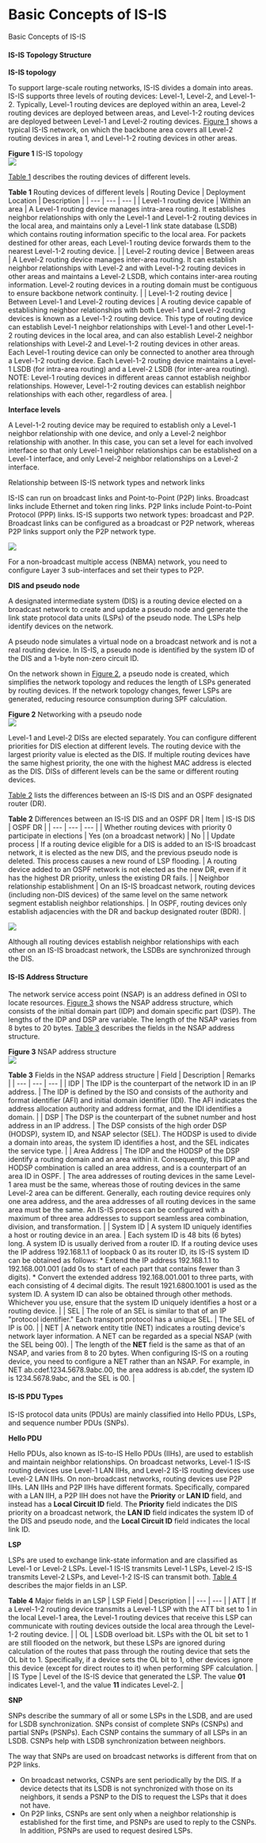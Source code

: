 Basic Concepts of IS-IS
=======================

Basic Concepts of IS-IS

#### IS-IS Topology Structure

**IS-IS topology**

To support large-scale routing networks, IS-IS divides a domain into areas. IS-IS supports three levels of routing devices: Level-1, Level-2, and Level-1-2. Typically, Level-1 routing devices are deployed within an area, Level-2 routing devices are deployed between areas, and Level-1-2 routing devices are deployed between Level-1 and Level-2 routing devices. [Figure 1](#EN-US_CONCEPT_0000001176663901__fig184969151438) shows a typical IS-IS network, on which the backbone area covers all Level-2 routing devices in area 1, and Level-1-2 routing devices in other areas.

**Figure 1** IS-IS topology  
![](figure/en-us_image_0000001176663949.png)

[Table 1](#EN-US_CONCEPT_0000001176663901__table20111846122711) describes the routing devices of different levels.

**Table 1** Routing devices of different levels
| Routing Device | Deployment Location | Description |
| --- | --- | --- |
| Level-1 routing device | Within an area | A Level-1 routing device manages intra-area routing. It establishes neighbor relationships with only the Level-1 and Level-1-2 routing devices in the local area, and maintains only a Level-1 link state database (LSDB) which contains routing information specific to the local area. For packets destined for other areas, each Level-1 routing device forwards them to the nearest Level-1-2 routing device. |
| Level-2 routing device | Between areas | A Level-2 routing device manages inter-area routing. It can establish neighbor relationships with Level-2 and with Level-1-2 routing devices in other areas and maintains a Level-2 LSDB, which contains inter-area routing information. Level-2 routing devices in a routing domain must be contiguous to ensure backbone network continuity. |
| Level-1-2 routing device | Between Level-1 and Level-2 routing devices | A routing device capable of establishing neighbor relationships with both Level-1 and Level-2 routing devices is known as a Level-1-2 routing device. This type of routing device can establish Level-1 neighbor relationships with Level-1 and other Level-1-2 routing devices in the local area, and can also establish Level-2 neighbor relationships with Level-2 and Level-1-2 routing devices in other areas. Each Level-1 routing device can only be connected to another area through a Level-1-2 routing device.  Each Level-1-2 routing device maintains a Level-1 LSDB (for intra-area routing) and a Level-2 LSDB (for inter-area routing).  NOTE:  Level-1 routing devices in different areas cannot establish neighbor relationships. However, Level-1-2 routing devices can establish neighbor relationships with each other, regardless of area. |

**Interface levels**

A Level-1-2 routing device may be required to establish only a Level-1 neighbor relationship with one device, and only a Level-2 neighbor relationship with another. In this case, you can set a level for each involved interface so that only Level-1 neighbor relationships can be established on a Level-1 interface, and only Level-2 neighbor relationships on a Level-2 interface.

Relationship between IS-IS network types and network links

IS-IS can run on broadcast links and Point-to-Point (P2P) links. Broadcast links include Ethernet and token ring links. P2P links include Point-to-Point Protocol (PPP) links. IS-IS supports two network types: broadcast and P2P. Broadcast links can be configured as a broadcast or P2P network, whereas P2P links support only the P2P network type.

![](public_sys-resources/note_3.0-en-us.png) 

For a non-broadcast multiple access (NBMA) network, you need to configure Layer 3 sub-interfaces and set their types to P2P.

**DIS and pseudo node**

A designated intermediate system (DIS) is a routing device elected on a broadcast network to create and update a pseudo node and generate the link state protocol data units (LSPs) of the pseudo node. The LSPs help identify devices on the network.

A pseudo node simulates a virtual node on a broadcast network and is not a real routing device. In IS-IS, a pseudo node is identified by the system ID of the DIS and a 1-byte non-zero circuit ID.

On the network shown in [Figure 2](#EN-US_CONCEPT_0000001176663901__fig_dc_feature_isis_000305), a pseudo node is created, which simplifies the network topology and reduces the length of LSPs generated by routing devices. If the network topology changes, fewer LSPs are generated, reducing resource consumption during SPF calculation.

**Figure 2** Networking with a pseudo node  
![](figure/en-us_image_0000001176663947.png)

Level-1 and Level-2 DISs are elected separately. You can configure different priorities for DIS election at different levels. The routing device with the largest priority value is elected as the DIS. If multiple routing devices have the same highest priority, the one with the highest MAC address is elected as the DIS. DISs of different levels can be the same or different routing devices.

[Table 2](#EN-US_CONCEPT_0000001176663901__table27181024112118) lists the differences between an IS-IS DIS and an OSPF designated router (DR).

**Table 2** Differences between an IS-IS DIS and an OSPF DR
| Item | IS-IS DIS | OSPF DR |
| --- | --- | --- |
| Whether routing devices with priority 0 participate in elections | Yes (on a broadcast network) | No |
| Update process | If a routing device eligible for a DIS is added to an IS-IS broadcast network, it is elected as the new DIS, and the previous pseudo node is deleted. This process causes a new round of LSP flooding. | A routing device added to an OSPF network is not elected as the new DR, even if it has the highest DR priority, unless the existing DR fails. |
| Neighbor relationship establishment | On an IS-IS broadcast network, routing devices (including non-DIS devices) of the same level on the same network segment establish neighbor relationships. | In OSPF, routing devices only establish adjacencies with the DR and backup designated router (BDR). |


![](public_sys-resources/note_3.0-en-us.png) 

Although all routing devices establish neighbor relationships with each other on an IS-IS broadcast network, the LSDBs are synchronized through the DIS.



#### IS-IS Address Structure

The network service access point (NSAP) is an address defined in OSI to locate resources. [Figure 3](#EN-US_CONCEPT_0000001176663901__fig620981714512) shows the NSAP address structure, which consists of the initial domain part (IDP) and domain specific part (DSP). The lengths of the IDP and DSP are variable. The length of the NSAP varies from 8 bytes to 20 bytes. [Table 3](#EN-US_CONCEPT_0000001176663901__table53152177569) describes the fields in the NSAP address structure.

**Figure 3** NSAP address structure  
![](figure/en-us_image_0000001176663945.png)

**Table 3** Fields in the NSAP address structure
| Field | Description | Remarks |
| --- | --- | --- |
| IDP | The IDP is the counterpart of the network ID in an IP address. | The IDP is defined by the ISO and consists of the authority and format identifier (AFI) and initial domain identifier (IDI). The AFI indicates the address allocation authority and address format, and the IDI identifies a domain. |
| DSP | The DSP is the counterpart of the subnet number and host address in an IP address. | The DSP consists of the high order DSP (HODSP), system ID, and NSAP selector (SEL). The HODSP is used to divide a domain into areas, the system ID identifies a host, and the SEL indicates the service type. |
| Area Address | The IDP and the HODSP of the DSP identify a routing domain and an area within it. Consequently, this IDP and HODSP combination is called an area address, and is a counterpart of an area ID in OSPF. | The area addresses of routing devices in the same Level-1 area must be the same, whereas those of routing devices in the same Level-2 area can be different.  Generally, each routing device requires only one area address, and the area addresses of all routing devices in the same area must be the same. An IS-IS process can be configured with a maximum of three area addresses to support seamless area combination, division, and transformation. |
| System ID | A system ID uniquely identifies a host or routing device in an area. | Each system ID is 48 bits (6 bytes) long. A system ID is usually derived from a router ID. If a routing device uses the IP address 192.168.1.1 of loopback 0 as its router ID, its IS-IS system ID can be obtained as follows:  * Extend the IP address 192.168.1.1 to 192.168.001.001 (add 0s to start of each part that contains fewer than 3 digits). * Convert the extended address 192.168.001.001 to three parts, with each consisting of 4 decimal digits. The result 1921.6800.1001 is used as the system ID.  A system ID can also be obtained through other methods. Whichever you use, ensure that the system ID uniquely identifies a host or a routing device. |
| SEL | The role of an SEL is similar to that of an IP "protocol identifier." Each transport protocol has a unique SEL. | The SEL of IP is 00. |
| NET | A network entity title (NET) indicates a routing device's network layer information. A NET can be regarded as a special NSAP (with the SEL being 00). | The length of the **NET** field is the same as that of an NSAP, and varies from 8 to 20 bytes. When configuring IS-IS on a routing device, you need to configure a NET rather than an NSAP.  For example, in NET ab.cdef.1234.5678.9abc.00, the area address is ab.cdef, the system ID is 1234.5678.9abc, and the SEL is 00. |



#### IS-IS PDU Types

IS-IS protocol data units (PDUs) are mainly classified into Hello PDUs, LSPs, and sequence number PDUs (SNPs).

**Hello PDU**

Hello PDUs, also known as IS-to-IS Hello PDUs (IIHs), are used to establish and maintain neighbor relationships. On broadcast networks, Level-1 IS-IS routing devices use Level-1 LAN IIHs, and Level-2 IS-IS routing devices use Level-2 LAN IIHs. On non-broadcast networks, routing devices use P2P IIHs. LAN IIHs and P2P IIHs have different formats. Specifically, compared with a LAN IIH, a P2P IIH does not have the **Priority** or **LAN ID** field, and instead has a **Local Circuit ID** field. The **Priority** field indicates the DIS priority on a broadcast network, the **LAN ID** field indicates the system ID of the DIS and pseudo node, and the **Local Circuit ID** field indicates the local link ID.

**LSP**

LSPs are used to exchange link-state information and are classified as Level-1 or Level-2 LSPs. Level-1 IS-IS transmits Level-1 LSPs, Level-2 IS-IS transmits Level-2 LSPs, and Level-1-2 IS-IS can transmit both. [Table 4](#EN-US_CONCEPT_0000001176663901__table1345018538117) describes the major fields in an LSP.

**Table 4** Major fields in an LSP
| LSP Field | Description |
| --- | --- |
| ATT | If a Level-1-2 routing device transmits a Level-1 LSP with the ATT bit set to 1 in the local Level-1 area, the Level-1 routing devices that receive this LSP can communicate with routing devices outside the local area through the Level-1-2 routing device. |
| OL | LSDB overload bit.  LSPs with the OL bit set to 1 are still flooded on the network, but these LSPs are ignored during calculation of the routes that pass through the routing device that sets the OL bit to 1. Specifically, if a device sets the OL bit to 1, other devices ignore this device (except for direct routes to it) when performing SPF calculation. |
| IS Type | Level of the IS-IS device that generated the LSP. The value **01** indicates Level-1, and the value **11** indicates Level-2. |

**SNP**

SNPs describe the summary of all or some LSPs in the LSDB, and are used for LSDB synchronization. SNPs consist of complete SNPs (CSNPs) and partial SNPs (PSNPs). Each CSNP contains the summary of all LSPs in an LSDB. CSNPs help with LSDB synchronization between neighbors.

The way that SNPs are used on broadcast networks is different from that on P2P links.

* On broadcast networks, CSNPs are sent periodically by the DIS. If a device detects that its LSDB is not synchronized with those on its neighbors, it sends a PSNP to the DIS to request the LSPs that it does not have.
* On P2P links, CSNPs are sent only when a neighbor relationship is established for the first time, and PSNPs are used to reply to the CSNPs. In addition, PSNPs are used to request desired LSPs.